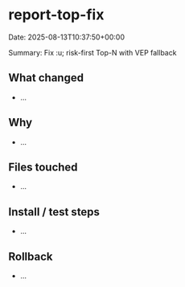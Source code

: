 # report-top-fix
Date: 2025-08-13T10:37:50+00:00

Summary: Fix :u; risk-first Top-N with VEP fallback

## What changed
- …

## Why
- …

## Files touched
- …

## Install / test steps
- …

## Rollback
- …

